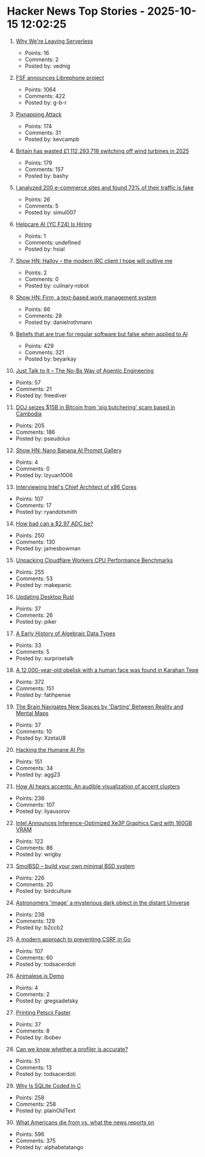# Hacker News Top Stories - 2025-10-15 12:02:25

1. [Why We're Leaving Serverless](https://www.unkey.com/blog/serverless-exit)
   - Points: 16
   - Comments: 2
   - Posted by: vednig

2. [FSF announces Librephone project](https://www.fsf.org/news/librephone-project)
   - Points: 1064
   - Comments: 422
   - Posted by: g-b-r

3. [Pixnapping Attack](https://www.pixnapping.com/)
   - Points: 174
   - Comments: 31
   - Posted by: kevcampb

4. [Britain has wasted £1,112,293,718 switching off wind turbines in 2025](https://wastedwind.energy/)
   - Points: 179
   - Comments: 157
   - Posted by: bashy

5. [I analyzed 200 e-commerce sites and found 73% of their traffic is fake](https://joindatacops.com/resources/how-73-of-your-e-commerce-visitors-could-be-fake)
   - Points: 26
   - Comments: 5
   - Posted by: simul007

6. [Helpcare AI (YC F24) Is Hiring](undefined)
   - Points: 1
   - Comments: undefined
   - Posted by: hsial

7. [Show HN: Halloy – the modern IRC client I hope will outlive me](https://github.com/squidowl/halloy)
   - Points: 2
   - Comments: 0
   - Posted by: culinary-robot

8. [Show HN: Firm, a text-based work management system](https://github.com/42futures/firm)
   - Points: 66
   - Comments: 28
   - Posted by: danielrothmann

9. [Beliefs that are true for regular software but false when applied to AI](https://boydkane.com/essays/boss)
   - Points: 429
   - Comments: 321
   - Posted by: beyarkay

10. [Just Talk to It – The No-Bs Way of Agentic Engineering](https://steipete.me/posts/just-talk-to-it)
   - Points: 57
   - Comments: 21
   - Posted by: freediver

11. [DOJ seizes $15B in Bitcoin from 'pig butchering' scam based in Cambodia](https://www.cnbc.com/2025/10/14/bitcoin-doj-chen-zhi-pig-butchering-scam.html)
   - Points: 205
   - Comments: 186
   - Posted by: pseudolus

12. [Show HN: Nano Banana AI Prompt Gallery](https://nanobananas.ai/banana-image-prompt)
   - Points: 4
   - Comments: 0
   - Posted by: lzyuan1006

13. [Interviewing Intel's Chief Architect of x86 Cores](https://chipsandcheese.com/p/interviewing-intels-chief-architect)
   - Points: 107
   - Comments: 17
   - Posted by: ryandotsmith

14. [How bad can a $2.97 ADC be?](https://excamera.substack.com/p/how-bad-can-a-297-adc-be)
   - Points: 250
   - Comments: 130
   - Posted by: jamesbowman

15. [Unpacking Cloudflare Workers CPU Performance Benchmarks](https://blog.cloudflare.com/unpacking-cloudflare-workers-cpu-performance-benchmarks/)
   - Points: 255
   - Comments: 53
   - Posted by: makepanic

16. [Updating Desktop Rust](https://tritium.legal/blog/update)
   - Points: 37
   - Comments: 26
   - Posted by: piker

17. [A Early History of Algebraic Data Types](https://www.hillelwayne.com/post/algdt-history/)
   - Points: 33
   - Comments: 5
   - Posted by: surprisetalk

18. [A 12,000-year-old obelisk with a human face was found in Karahan Tepe](https://www.trthaber.com/foto-galeri/karahantepede-12-bin-yil-oncesine-ait-insan-yuzlu-dikili-tas-bulundu/73912.html)
   - Points: 372
   - Comments: 151
   - Posted by: fatihpense

19. [The Brain Navigates New Spaces by 'Darting' Between Reality and Mental Maps](https://medicine.yale.edu/news-article/brain-navigates-new-spaces-by-flickering-between-reality-and-old-mental-maps/)
   - Points: 37
   - Comments: 10
   - Posted by: XzetaU8

20. [Hacking the Humane AI Pin](https://writings.agg.im/posts/hacking_ai_pin/)
   - Points: 151
   - Comments: 34
   - Posted by: agg23

21. [How AI hears accents: An audible visualization of accent clusters](https://accent-explorer.boldvoice.com/)
   - Points: 236
   - Comments: 107
   - Posted by: ilyausorov

22. [Intel Announces Inference-Optimized Xe3P Graphics Card with 160GB VRAM](https://www.phoronix.com/review/intel-crescent-island)
   - Points: 122
   - Comments: 86
   - Posted by: wrigby

23. [SmolBSD – build your own minimal BSD system](https://smolbsd.org)
   - Points: 226
   - Comments: 20
   - Posted by: birdculture

24. [Astronomers 'image' a mysterious dark object in the distant Universe](https://www.mpg.de/25518363/1007-asph-astronomers-image-a-mysterious-dark-object-in-the-distant-universe-155031-x)
   - Points: 238
   - Comments: 129
   - Posted by: b2ccb2

25. [A modern approach to preventing CSRF in Go](https://www.alexedwards.net/blog/preventing-csrf-in-go)
   - Points: 107
   - Comments: 60
   - Posted by: todsacerdoti

26. [Animalese.js Demo](https://acedio.github.io/animalese.js/)
   - Points: 4
   - Comments: 2
   - Posted by: gregsadetsky

27. [Printing Petscii Faster](https://retrogamecoders.com/printing-petscii-faster/)
   - Points: 37
   - Comments: 8
   - Posted by: ibobev

28. [Can we know whether a profiler is accurate?](https://stefan-marr.de/2025/10/can-we-know-whether-a-profiler-is-accurate/)
   - Points: 51
   - Comments: 13
   - Posted by: todsacerdoti

29. [Why Is SQLite Coded In C](https://www.sqlite.org/whyc.html)
   - Points: 258
   - Comments: 258
   - Posted by: plainOldText

30. [What Americans die from vs. what the news reports on](https://ourworldindata.org/does-the-news-reflect-what-we-die-from)
   - Points: 596
   - Comments: 375
   - Posted by: alphabetatango

